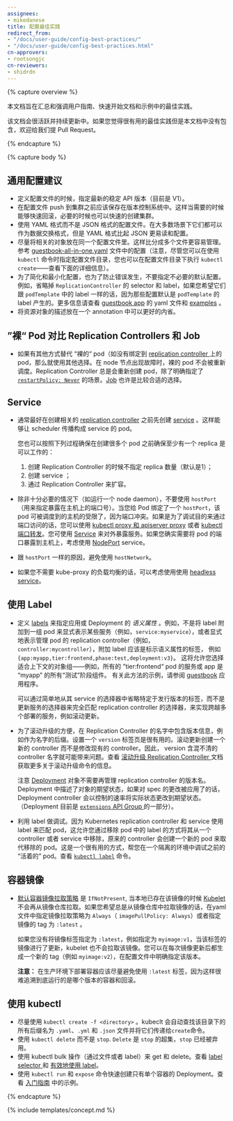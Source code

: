 ```yaml
---
assignees:
- mikedanese
title: 配置最佳实践
redirect_from:
- "/docs/user-guide/config-best-practices/"
- "/docs/user-guide/config-best-practices.html"
cn-approvers:
- rootsongjc
cn-reviewers:
- shidrdn
---
```


{% capture overview %}



本文档旨在汇总和强调用户指南、快速开始文档和示例中的最佳实践。

该文档会很活跃并持续更新中。如果您觉得很有用的最佳实践但是本文档中没有包含，欢迎给我们提 Pull Request。

{% endcapture %}

{% capture body %}



## 通用配置建议

- 定义配置文件的时候，指定最新的稳定 API 版本（目前是 V1）。
- 在配置文件 push 到集群之前应该保存在版本控制系统中。这样当需要的时候能够快速回滚，必要的时候也可以快速的创建集群。
- 使用 YAML 格式而不是 JSON 格式的配置文件。在大多数场景下它们都可以作为数据交换格式，但是 YAML 格式比起 JSON 更易读和配置。
- 尽量将相关的对象放在同一个配置文件里。这样比分成多个文件更容易管理。参考 [guestbook-all-in-one.yaml](https://github.com/kubernetes/kubernetes/tree/master/examples/guestbook/all-in-one/guestbook-all-in-one.yaml) 文件中的配置（注意，尽管您可以在使用 `kubectl` 命令时指定配置文件目录，您也可以在配置文件目录下执行  `kubectl create`——查看下面的详细信息）。
- 为了简化和最小化配置，也为了防止错误发生，不要指定不必要的默认配置。例如，省略掉 `ReplicationController` 的 selector 和 label，如果您希望它们跟 `podTemplate` 中的 label 一样的话，因为那些配置默认是 `podTemplate` 的 label 产生的。更多信息请查看 [guestbook app](https://github.com/kubernetes/kubernetes/tree/master/examples/guestbook/) 的 yaml 文件和  [examples](https://github.com/kubernetes/kubernetes/tree/master/examples/guestbook/frontend-deployment.yaml) 。
- 将资源对象的描述放在一个 annotation 中可以更好的内省。



## ”裸“ Pod 对比 Replication Controllers 和  Job

- 如果有其他方式替代 “裸的“ pod（如没有绑定到 [replication controller ](docs/user-guide/replication-controller)上的 pod，那么就使用其他选择。在 node 节点出现故障时，裸的 pod 不会被重新调度。Replication Controller 总是会重新创建 pod，除了明确指定了 [`restartPolicy: Never`](docs/concepts/workloads/pods/pod-lifecycle/#restart-policy)  的场景。[Job](docs/concepts/jobs/run-to-completion-finite-workloads/)  也许是比较合适的选择。



## Service

- 通常最好在创建相关的 [replication controller](docs/concepts/workloads/controllers/replicationcontroller/) 之前先创建 [service](docs/concepts/services-networking/service/) 。这样能够让 scheduler 传播构成 service 的 pod。

  您也可以按照下列过程确保在创建很多个 pod 之前确保至少有一个 replica 是可以工作的：

  1. 创建 Replication Controller 的时候不指定 replica 数量（默认是1）；
  2. 创建 service ；
  3. 通过 Replication Controller 来扩容。

- 除非十分必要的情况下（如运行一个 node daemon），不要使用 `hostPort`（用来指定暴露在主机上的端口号）。当您给 Pod 绑定了一个 `hostPort`，该 pod 可被调度到的主机的受限了，因为端口冲突。如果是为了调试目的来通过端口访问的话，您可以使用  [kubectl proxy 和 apiserver proxy](docs/tasks/access-kubernetes-api/http-proxy-access-api/)  或者  [kubectl 端口转发](docs/tasks/access-application-cluster/port-forward-access-application-cluster/)。您可使用  [Service](/docs/concepts/services-networking/service/)  来对外暴露服务。如果您确实需要将 pod 的端口暴露到主机上，考虑使用 [NodePort](docs/user-guide/services/#type-nodeport) service。

- 跟 `hostPort` 一样的原因，避免使用  `hostNetwork`。

- 如果您不需要 kube-proxy 的负载均衡的话，可以考虑使用使用 [headless service](docs/user-guide/services/#headless-services)。



## 使用 Label

- 定义  [labels](docs/user-guide/labels/)  来指定应用或 Deployment 的 _语义属性_ 。例如，不是将 label 附加到一组 pod 来显式表示某些服务（例如，`service:myservice`），或者显式地表示管理 pod 的 replication controller（例如，`controller:mycontroller`），附加 label 应该是标示语义属性的标签， 例如 `{app:myapp,tier:frontend,phase:test,deployment:v3}`。 这将允许您选择适合上下文的对象组——例如，所有的 ”tier:frontend“ pod 的服务或 app 是 “myapp” 的所有“测试”阶段组件。 有关此方法的示例，请参阅 [guestbook](https://github.com/kubernetes/kubernetes/tree/master/examples/guestbook/) 应用程序。

  可以通过简单地从其 service 的选择器中省略特定于发行版本的标签，而不是更新服务的选择器来完全匹配 replication controller 的选择器，来实现跨越多个部署的服务，例如滚动更新。

- 为了滚动升级的方便，在 Replication Controller 的名字中包含版本信息，例如作为名字的后缀。设置一个 `version` 标签页是很有用的。滚动更新创建一个新的 controller 而不是修改现有的 controller。因此， version 含混不清的 controller 名字就可能带来问题。查看 [滚动升级 Replication Controller ](docs/tasks/run-application/rolling-update-replication-controller/)文档获取更多关于滚动升级命令的信息。

  注意  [Deployment](docs/concepts/workloads/controllers/deployment/)  对象不需要再管理  replication controller  的版本名。Deployment 中描述了对象的期望状态，如果对 spec 的更改被应用了的话，Deployment controller 会以控制的速率将实际状态更改到期望状态。（Deployment 目前是  [`extensions` API Group ](docs/concepts/overview/kubernetes-api/#api-groups)的一部分）。

- 利用 label 做调试。因为 Kubernetes replication controller 和 service 使用 label 来匹配 pod，这允许您通过移除 pod 中的 label 的方式将其从一个 controller 或者 service 中移除，原来的 controller 会创建一个新的 pod 来取代移除的 pod。这是一个很有用的方式，帮您在一个隔离的环境中调试之前的 “活着的” pod。查看 [`kubectl label`](docs/concepts/overview/working-with-objects/labels/) 命令。



## 容器镜像

- [默认容器镜像拉取策略](docs/concepts/containers/images/) 是  `IfNotPresent`, 当本地已存在该镜像的时候  [Kubelet](docs/admin/kubelet/)  不会再从镜像仓库拉取。如果您希望总是从镜像仓库中拉取镜像的话，在yaml文件中指定镜像拉取策略为 `Always`（ `imagePullPolicy: Always`）或者指定镜像的 tag 为 `:latest` 。

  如果您没有将镜像标签指定为 `:latest`，例如指定为 `myimage:v1`，当该标签的镜像进行了更新，kubelet 也不会拉取该镜像。您可以在每次镜像更新后都生成一个新的 tag（例如 `myimage:v2`），在配置文件中明确指定该版本。

  **注意：** 在生产环境下部署容器应该尽量避免使用 `:latest` 标签，因为这样很难追溯到底运行的是哪个版本的容器和回滚。



## 使用 kubectl

- 尽量使用 `kubectl create -f <directory>`  。kubeclt 会自动查找该目录下的所有后缀名为 `.yaml`、`.yml` 和 `.json` 文件并将它们传递给`create`命令。
- 使用  `kubectl delete` 而不是 `stop`. `Delete` 是  `stop` 的超集，`stop` 已经被弃用。
- 使用 kubectl bulk 操作（通过文件或者 label）来 get 和 delete。查看 [label selector ](docs/user-guide/labels/#label-selectors) 和  [有效地使用 label](docs/concepts/cluster-administration/manage-deployment/#using-labels-effectively)。
- 使用  `kubectl run` 和 `expose` 命令快速创建只有单个容器的 Deployment。查看 [入门指南](docs/user-guide/quick-start/) 中的示例。

{% endcapture %}

{% include templates/concept.md %}
